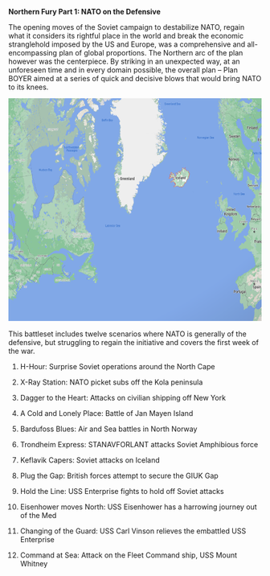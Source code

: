 **Northern Fury Part 1: NATO on the Defensive**

The opening moves of the Soviet campaign to destabilize NATO, regain
what it considers its rightful place in the world and break the economic
stranglehold imposed by the US and Europe, was a comprehensive and
all-encompassing plan of global proportions. The Northern arc of the
plan however was the centerpiece. By striking in an unexpected way, at
an unforeseen time and in every domain possible, the overall plan – Plan
BOYER aimed at a series of quick and decisive blows that would bring
NATO to its knees.

<img src="/assets\images\aar\nf\nfpart1\image1.png" style="width:6.5in;height:4.61806in" alt="Map Description automatically generated" />

This battleset includes twelve scenarios where NATO is generally of the
defensive, but struggling to regain the initiative and covers the first
week of the war.

1.  H-Hour: Surprise Soviet operations around the North Cape

2.  X-Ray Station: NATO picket subs off the Kola peninsula

3.  Dagger to the Heart: Attacks on civilian shipping off New York

4.  A Cold and Lonely Place: Battle of Jan Mayen Island

5.  Bardufoss Blues: Air and Sea battles in North Norway

6.  Trondheim Express: STANAVFORLANT attacks Soviet Amphibious force

7.  Keflavik Capers: Soviet attacks on Iceland

8.  Plug the Gap: British forces attempt to secure the GIUK Gap

9.  Hold the Line: USS Enterprise fights to hold off Soviet attacks

10. Eisenhower moves North: USS Eisenhower has a harrowing journey out
    of the Med

11. Changing of the Guard: USS Carl Vinson relieves the embattled USS
    Enterprise

12. Command at Sea: Attack on the Fleet Command ship, USS Mount Whitney
